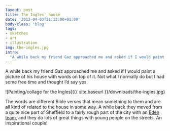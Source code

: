 ```yaml
---
layout: post
title: The Ingles' house
date: '2013-04-03T21:13:00+01:00'
body-class: 'blog'
tags:
- sketches
- art
- illustration
img: the-ingles.jpg
intro:
  "A while back my friend Gaz approached me and asked if I would paint a picture of his house with words on top of it. Not what I normally do but I had some free time and thought I’d say yes."
---
```

A while back my friend Gaz approached me and asked if I would paint a picture of his house with words on top of it. Not what I normally do but I had some free time and thought I’d say yes.

![Painting/collage for the Ingles]({{ site.baseurl }}/downloads/the-ingles.jpg)

The words are different Bible verses that mean something to them and are all kind of related to the house in some way. A while back they moved from a quite nice part of Sheffield to a fairly rough part of the city with an [Eden team](http://www.message.org.uk/category/eden/), and they do lots of great things with young people on the streets. An inspirational couple!
